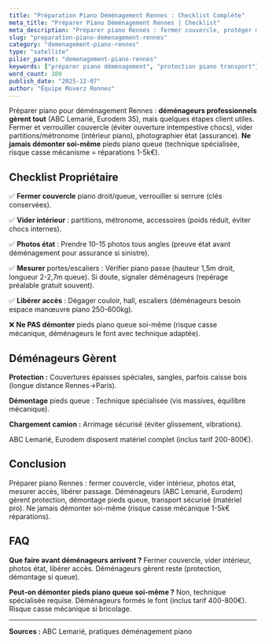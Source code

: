 ```yaml
---
title: "Préparation Piano Déménagement Rennes : Checklist Complète"
meta_title: "Préparer Piano Déménagement Rennes | Checklist"
meta_description: "Préparer piano Rennes : fermer couvercle, protéger mécanisme, sangler, couvrir (couvertures épaisses). Déménageurs gèrent (ABC Lemarié). Ne rien démonter soi-même."
slug: "preparation-piano-demenagement-rennes"
category: "demenagement-piano-rennes"
type: "satellite"
pilier_parent: "demenagement-piano-rennes"
keywords: ["préparer piano déménagement", "protection piano transport"]
word_count: 380
publish_date: "2025-12-07"
author: "Équipe Moverz Rennes"
---
```


Préparer piano pour déménagement Rennes : **déménageurs professionnels gèrent tout** (ABC Lemarié, Eurodem 35), mais quelques étapes client utiles. Fermer et verrouiller couvercle (éviter ouverture intempestive chocs), vider partitions/métronome (intérieur piano), photographier état (assurance). **Ne jamais démonter soi-même** pieds piano queue (technique spécialisée, risque casse mécanisme = réparations 1-5k€).

## Checklist Propriétaire

✅ **Fermer couvercle** piano droit/queue, verrouiller si serrure (clés conservées).

✅ **Vider intérieur** : partitions, métronome, accessoires (poids réduit, éviter chocs internes).

✅ **Photos état** : Prendre 10-15 photos tous angles (preuve état avant déménagement pour assurance si sinistre).

✅ **Mesurer** portes/escaliers : Vérifier piano passe (hauteur 1,5m droit, longueur 2-2,7m queue). Si doute, signaler déménageurs (repérage préalable gratuit souvent).

✅ **Libérer accès** : Dégager couloir, hall, escaliers (déménageurs besoin espace manœuvre piano 250-600kg).

❌ **Ne PAS démonter** pieds piano queue soi-même (risque casse mécanique, déménageurs le font avec technique adaptée).

## Déménageurs Gèrent

**Protection :** Couvertures épaisses spéciales, sangles, parfois caisse bois (longue distance Rennes→Paris).

**Démontage** pieds queue : Technique spécialisée (vis massives, équilibre mécanique).

**Chargement camion :** Arrimage sécurisé (éviter glissement, vibrations).

ABC Lemarié, Eurodem disposent matériel complet (inclus tarif 200-800€).

## Conclusion

Préparer piano Rennes : fermer couvercle, vider intérieur, photos état, mesurer accès, libérer passage. Déménageurs (ABC Lemarié, Eurodem) gèrent protection, démontage pieds queue, transport sécurisé (matériel pro). Ne jamais démonter soi-même (risque casse mécanique 1-5k€ réparations).

## FAQ

**Que faire avant déménageurs arrivent ?**
Fermer couvercle, vider intérieur, photos état, libérer accès. Déménageurs gèrent reste (protection, démontage si queue).

**Peut-on démonter pieds piano queue soi-même ?**
Non, technique spécialisée requise. Déménageurs formés le font (inclus tarif 400-800€). Risque casse mécanique si bricolage.

---
**Sources :** ABC Lemarié, pratiques déménagement piano

